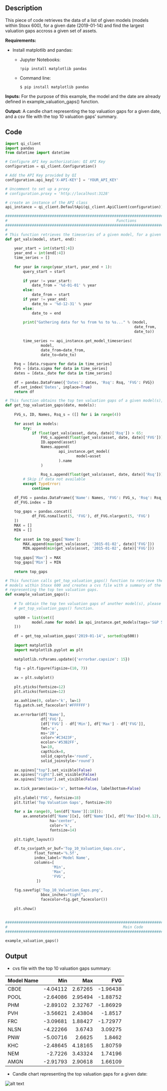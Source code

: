 ## Description

This piece of code retrieves the data of a list of given models (models within Stoxx 600), for a given date (2019-01-14) and find the largest valuation gaps accross a given set of assets. 

**Requirements:** 

* Install matplotlib and pandas:

    * Jupyter Notebooks:
    
        ```  
        !pip install matplotlib pandas
        ```
        
    * Command line:
        
        ```
        $ pip install matplotlib pandas
        ```


**Inputs:** For the purpose of this example, the model and the date are already defined in example_valuation_gaps() function. 
               
**Output:** A candle chart representing the top valuation gaps for a given date, and a csv file with the top 10 valuation gaps' summary. 
               

## Code

```python
import qi_client
import pandas
from datetime import datetime

# Configure API key authorization: QI API Key
configuration = qi_client.Configuration()

# Add the API Key provided by QI
configuration.api_key['X-API-KEY'] = 'YOUR_API_KEY'

# Uncomment to set up a proxy
# configuration.proxy = 'http://localhost:3128'

# create an instance of the API class
api_instance = qi_client.DefaultApi(qi_client.ApiClient(configuration))

################################################################################################################
#                                                 Functions
################################################################################################################
#
# This function retrieves the timeseries of a given model, for a given period of time. 
def get_vals(model, start, end):
    
    year_start = int(start[:4])
    year_end = int(end[:4])
    time_series = []
    
    for year in range(year_start, year_end + 1):
        query_start = start
        
        if year != year_start:
            date_from = '%d-01-01' % year
        else:
            date_from = start
        if year != year_end:
            date_to = '%d-12-31' % year
        else:
            date_to = end
            
        print("Gathering data for %s from %s to %s..." % (model,
                                                          date_from,
                                                          date_to))
        
        time_series += api_instance.get_model_timeseries(
                model,
                date_from=date_from,
                date_to=date_to)
        
    Rsq = [data.rsquare for data in time_series]
    FVG = [data.sigma for data in time_series]
    dates = [data._date for data in time_series]
    
    df = pandas.DataFrame({'Dates': dates, 'Rsq': Rsq, 'FVG': FVG})
    df.set_index('Dates', inplace=True)
    return df

# This function obtains the top ten valuation gaps of a given model(s), on a given date. 
def get_top_valuation_gaps(date, models):
    
    FVG_s, ID, Names, Rsq_s = ([] for i in range(4))
    
    for asset in models:
        try:
            if float(get_vals(asset, date, date)['Rsq']) > 65:
                FVG_s.append(float(get_vals(asset, date, date)['FVG']))
                ID.append(asset)
                Names.append(
                        api_instance.get_model(
                                model=asset
                        ).name
                )
                        
                Rsq_s.append(float(get_vals(asset, date, date)['Rsq']))
        # Skip if data not available
        except TypeError:
            continue
    
    df_FVG = pandas.DataFrame({'Name': Names, 'FVG': FVG_s, 'Rsq': Rsq_s})
    df_FVG.index = ID
    
    top_gaps = pandas.concat([
            df_FVG.nsmallest(5, 'FVG'), df_FVG.nlargest(5, 'FVG')
    ])
    MAX = []
    MIN = []
    
    for asset in top_gaps['Name']:
        MAX.append(max(get_vals(asset, '2015-01-02', date)['FVG']))
        MIN.append(min(get_vals(asset, '2015-01-02', date)['FVG']))
        
    top_gaps['Max'] = MAX
    top_gaps['Min'] = MIN
    
    return top_gaps

# This function calls get_top_valuation_gaps() function to retrieve the top ten valuation gaps of all the 
# models within Stoxx 600 and creates a cvs file with a summary of the values obtained, and a candle chart
# representing the top ten valuation gaps. 
def example_valuation_gaps():
    
    # To obtain the top ten valuation gaps of another model(s), please modify the input of 
    # get_top_valuation_gaps() function. 
    
    sp500 = list(set([
            model.name for model in api_instance.get_models(tags='S&P 500')
    ]))
    
    df = get_top_valuation_gaps('2019-01-14', sorted(sp500))
    
    import matplotlib
    import matplotlib.pyplot as plt
    
    matplotlib.rcParams.update({'errorbar.capsize': 15})
    
    fig = plt.figure(figsize=(10, 7))
    
    ax = plt.subplot()
    
    plt.yticks(fontsize=12)
    plt.xticks(fontsize=12)
    
    ax.axhline(0, color='k', lw=1)
    fig.patch.set_facecolor('#FFFFFF')
    
    ax.errorbar(df['Name'], 
                df['FVG'],
                [df['FVG'] - df['Min'], df['Max'] - df['FVG']],
                fmt='o',
                ms='20',
                color='#C3423F',
                ecolor='#53B2FF',
                lw=10, 
                capthick=8,
                solid_capstyle='round',
                solid_joinstyle='round')
    
    ax.spines["top"].set_visible(False)
    ax.spines["right"].set_visible(False)
    ax.spines["bottom"].set_visible(False)
    
    ax.tick_params(axis='x', bottom=False, labelbottom=False)
    
    plt.ylabel('FVG', fontsize=18)
    plt.title('Top Valuation Gaps', fontsize=20)
    
    for x in range(0, len(df['Name'][:10])):
        ax.annotate(df['Name'][x], (df['Name'][x], df['Max'][x]+0.12),
                    ha='center',
                    color='k',
                    fontsize=14)
        
    plt.tight_layout()
    
    df.to_csv(path_or_buf='Top_10_Valuation_Gaps.csv',
             float_format='%.5f',
             index_label='Model Name',
             columns=[
                     'Min',
                     'Max',
                     'FVG',
              ])
    
    fig.savefig('Top_10_Valuation_Gaps.png',
                bbox_inches="tight",
                facecolor=fig.get_facecolor())
    
    plt.show()
        
    
################################################################################################################
#                                                    Main Code
################################################################################################################

example_valuation_gaps()
```

## Output

* cvs file with the top 10 valuation gaps summary: 


| Model Name 	| Min	      | Max	        | FVG     |
| ----------- | ---------:| -----------:| -------:|
| CBOE	        |-4.04112	  |2.67265	    |-1.96438  |
| POOL	        |-2.64086	  |2.95494	    |-1.88752  |
| PHM	        |-2.89102	  |2.32767	    |-1.86929  |
| PVH	        |-3.56621	  |2.43804	    |-1.8517  |
| FRC	        |-3.09681	  |1.88427	    |-1.72977  |
| NLSN	        |-4.22266	  |3.6743	    |3.09275  |
| PNW	        |-5.00716	  |2.6625	    |1.8462  |
| KHC	        |-2.48645	  |4.18165	    |1.80759  |
| NEM	        |-2.7226	  |3.43324	    |1.74196  |
| AMGN	        |-2.91793	  |2.90618	    |1.66109  |


* Candle chart representing the top valuation gaps for a given date:

![alt text](https://github.com/Quant-Insight/API_Starter_Kit/blob/master/img/Top_10_Valuation_Gaps.png "Top 10 Valuation Gaps")
